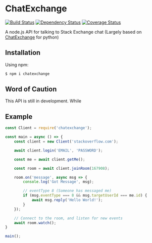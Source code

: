 # ChatExchange

[![Build Status](https://travis-ci.org/danbopes/chatexchange.svg?branch=master)](https://travis-ci.org/danbopes/chatexchange)
[![Dependency Status](https://david-dm.org/danbopes/chatexchange.svg)](https://david-dm.org/danbopes/chatexchange)
[![Coverage Status](https://coveralls.io/repos/github/danbopes/chatexchange/badge.svg?branch=master)](https://coveralls.io/github/danbopes/chatexchange?branch=master)

A node.js API for talking to Stack Exchange chat (Largely based on [ChatExchange](https://github.com/Manishearth/ChatExchange) for python)

## Installation

Using npm:

```bash
$ npm i chatexchange
```

## Word of Caution

This API is still in development. While 

## Example

```javascript
const Client = require('chatexchange');

const main = async () => {
    const client = new Client('stackoverflow.com');

    await client.login('EMAIL', 'PASSWORD');

    const me = await client.getMe();

    const room = await client.joinRoom(167908);

    room.on('message', async msg => {
        console.log('Got Message', msg);

        // eventType 8 (Someone has messaged me)
        if (msg.eventType === 8 && msg.targetUserId === me.id) {
            await msg.reply('Hello World!');
        }
    });

    // Connect to the room, and listen for new events
    await room.watch();
}

main();
```
